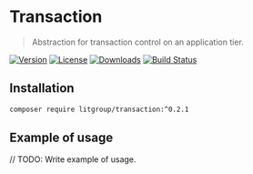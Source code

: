 # Transaction

> Abstraction for transaction control on an application tier.

[![Version](https://img.shields.io/packagist/v/litgroup/transaction.svg)](https://packagist.org/packages/litgroup/transaction)
[![License](https://img.shields.io/badge/license-MIT-blue.svg)][license]
[![Downloads](https://img.shields.io/packagist/dt/litgroup/transaction.svg)](https://packagist.org/packages/litgroup/transaction)
[![Build Status](https://travis-ci.org/LitGroup/transaction.php.svg?branch=master)](https://travis-ci.org/LitGroup/transaction.php)

## Installation

```bash
composer require litgroup/transaction:^0.2.1
```

## Example of usage

// TODO: Write example of usage.


[license]: https://raw.githubusercontent.com/LitGroup/transaction.php/master/LICENSE